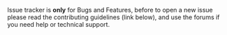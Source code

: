 Issue tracker is **only** for Bugs and Features, before to open a new issue please read the contributing guidelines (link below), and use the forums if you need help or technical support.
